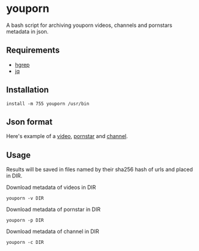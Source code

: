 # youporn

A bash script for archiving youporn videos, channels and pornstars metadata in json.

## Requirements

 - [hgrep](https://github.com/TUVIMEN/hgrep)
 - [jq](https://github.com/stedolan/jq)

## Installation

    install -m 755 youporn /usr/bin

## Json format

Here's example of a [video](video-example.json), [pornstar](pornstar-example.json) and [channel](channel-example.json).

## Usage

Results will be saved in files named by their sha256 hash of urls and placed in DIR.

Download metadata of videos in DIR

    youporn -v DIR

Download metadata of pornstar in DIR

    youporn -p DIR

Download metadata of channel in DIR

    youporn -c DIR
